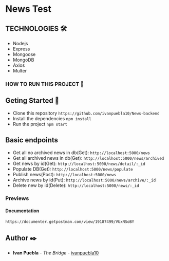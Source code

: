# News Test 

## TECHNOLOGIES 🛠️
- Nodejs
- Express
- Mongoose
- MongoDB
- Axios
- Multer

### HOW TO RUN THIS PROJECT 🔧
## Geting Started 🚀
- Clone this repository `https://github.com/ivanpuebla10/News-backend`
- Install the dependencies `npm install`
- Run the project `npm start`


## Basic endpoints

* Get all no archived news in db(Get): `http://localhost:5000/news`
* Get all archived news in db(Get): `http://localhost:5000/news/archived`
* Get news by id(Get): `http://localhost:5000/news/detail/:_id`
* Populate DB(Get): `http://localhost:5000/news/populate`
* Publish news(Post): `http://localhost:5000/news`
* Archive news by id(Put): `http://localhost:5000/news/archive/:_id`
* Delete new by id(Delete): `http://localhost:5000/news/:_id`

### Previews
#### Documentation
```
https://documenter.getpostman.com/view/19187499/VUxNSoBY
```


## Author ✒️
* **Ivan Puebla** - *The Bridge* - [ivanpuebla10](https://github.com/ivanpuebla10)




